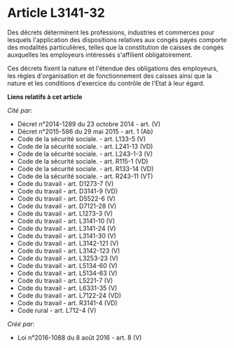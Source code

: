 # Article L3141-32

Des décrets déterminent les professions, industries et commerces pour lesquels l'application des dispositions relatives aux
congés payés comporte des modalités particulières, telles que la constitution de caisses de congés auxquelles les employeurs
intéressés s'affilient obligatoirement. 

Ces décrets fixent la nature et l'étendue des obligations des employeurs, les règles d'organisation et de fonctionnement des
caisses ainsi que la nature et les conditions d'exercice du contrôle de l'Etat à leur égard.

**Liens relatifs à cet article**

_Cité par_:

  - Décret n°2014-1289 du 23 octobre 2014 - art. (V)
  - Décret n°2015-586 du 29 mai 2015 - art. 1 (Ab)
  - Code de la sécurité sociale. - art. L133-5 (V)
  - Code de la sécurité sociale. - art. L241-13 (VD)
  - Code de la sécurité sociale. - art. L243-1-3 (V)
  - Code de la sécurité sociale. - art. R115-1 (VD)
  - Code de la sécurité sociale. - art. R133-14 (VD)
  - Code de la sécurité sociale. - art. R243-11 (VT)
  - Code du travail - art. D1273-7 (V)
  - Code du travail - art. D3141-9 (VD)
  - Code du travail - art. D5522-6 (V)
  - Code du travail - art. D7121-28 (V)
  - Code du travail - art. L1273-3 (V)
  - Code du travail - art. L3141-10 (V)
  - Code du travail - art. L3141-24 (V)
  - Code du travail - art. L3141-30 (V)
  - Code du travail - art. L3142-121 (V)
  - Code du travail - art. L3142-123 (V)
  - Code du travail - art. L3253-23 (V)
  - Code du travail - art. L5134-60 (V)
  - Code du travail - art. L5134-63 (V)
  - Code du travail - art. L5221-7 (V)
  - Code du travail - art. L6331-35 (V)
  - Code du travail - art. L7122-24 (VD)
  - Code du travail - art. R3141-4 (VD)
  - Code rural - art. L712-4 (V)

_Créé par_:

  - Loi n°2016-1088 du 8 août 2016 - art. 8 (V)
